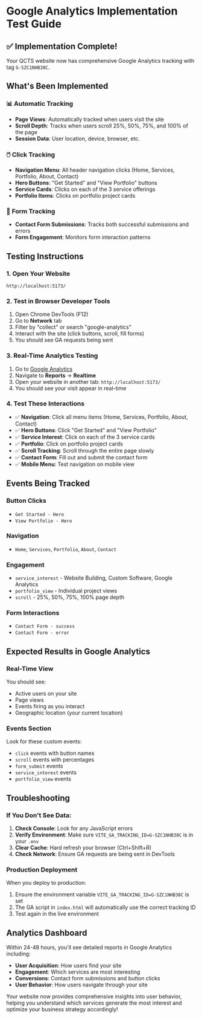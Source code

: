 # Google Analytics Implementation Test Guide

## ✅ Implementation Complete!

Your QCTS website now has comprehensive Google Analytics tracking with tag `G-SZC1NHB38C`.

## What's Been Implemented

### 📊 **Automatic Tracking**
- **Page Views**: Automatically tracked when users visit the site
- **Scroll Depth**: Tracks when users scroll 25%, 50%, 75%, and 100% of the page
- **Session Data**: User location, device, browser, etc.

### 🖱️ **Click Tracking**
- **Navigation Menu**: All header navigation clicks (Home, Services, Portfolio, About, Contact)
- **Hero Buttons**: "Get Started" and "View Portfolio" buttons
- **Service Cards**: Clicks on each of the 3 service offerings
- **Portfolio Items**: Clicks on portfolio project cards

### 📝 **Form Tracking**
- **Contact Form Submissions**: Tracks both successful submissions and errors
- **Form Engagement**: Monitors form interaction patterns

## Testing Instructions

### 1. **Open Your Website**
```
http://localhost:5173/
```

### 2. **Test in Browser Developer Tools**
1. Open Chrome DevTools (F12)
2. Go to **Network** tab
3. Filter by "collect" or search "google-analytics"
4. Interact with the site (click buttons, scroll, fill forms)
5. You should see GA requests being sent

### 3. **Real-Time Analytics Testing**
1. Go to [Google Analytics](https://analytics.google.com)
2. Navigate to **Reports** → **Realtime**
3. Open your website in another tab: `http://localhost:5173/`
4. You should see your visit appear in real-time

### 4. **Test These Interactions**
- ✅ **Navigation**: Click all menu items (Home, Services, Portfolio, About, Contact)
- ✅ **Hero Buttons**: Click "Get Started" and "View Portfolio" 
- ✅ **Service Interest**: Click on each of the 3 service cards
- ✅ **Portfolio**: Click on portfolio project cards
- ✅ **Scroll Tracking**: Scroll through the entire page slowly
- ✅ **Contact Form**: Fill out and submit the contact form
- ✅ **Mobile Menu**: Test navigation on mobile view

## Events Being Tracked

### **Button Clicks**
- `Get Started - Hero`
- `View Portfolio - Hero`

### **Navigation**
- `Home`, `Services`, `Portfolio`, `About`, `Contact`

### **Engagement**
- `service_interest` - Website Building, Custom Software, Google Analytics
- `portfolio_view` - Individual project views
- `scroll` - 25%, 50%, 75%, 100% page depth

### **Form Interactions**
- `Contact Form - success`
- `Contact Form - error`

## Expected Results in Google Analytics

### **Real-Time View**
You should see:
- Active users on your site
- Page views
- Events firing as you interact
- Geographic location (your current location)

### **Events Section**
Look for these custom events:
- `click` events with button names
- `scroll` events with percentages  
- `form_submit` events
- `service_interest` events
- `portfolio_view` events

## Troubleshooting

### **If You Don't See Data:**
1. **Check Console**: Look for any JavaScript errors
2. **Verify Environment**: Make sure `VITE_GA_TRACKING_ID=G-SZC1NHB38C` is in your `.env`
3. **Clear Cache**: Hard refresh your browser (Ctrl+Shift+R)
4. **Check Network**: Ensure GA requests are being sent in DevTools

### **Production Deployment**
When you deploy to production:
1. Ensure the environment variable `VITE_GA_TRACKING_ID=G-SZC1NHB38C` is set
2. The GA script in `index.html` will automatically use the correct tracking ID
3. Test again in the live environment

## Analytics Dashboard

Within 24-48 hours, you'll see detailed reports in Google Analytics including:
- **User Acquisition**: How users find your site
- **Engagement**: Which services are most interesting
- **Conversions**: Contact form submissions and button clicks
- **User Behavior**: How users navigate through your site

Your website now provides comprehensive insights into user behavior, helping you understand which services generate the most interest and optimize your business strategy accordingly!

